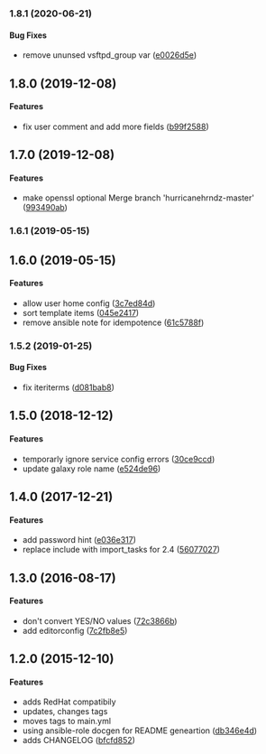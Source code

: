 <a name="1.8.1"></a>
### 1.8.1 (2020-06-21)


#### Bug Fixes

*   remove ununsed vsftpd_group var ([e0026d5e](https://github.com/weareinteractive/ansible-vsftpd/commit/e0026d5e0cc2109a902b437b6413cf7227978f11))



<a name="1.8.0"></a>
## 1.8.0 (2019-12-08)


#### Features

*   fix user comment and add more fields ([b99f2588](https://github.com/weareinteractive/ansible-vsftpd/commit/b99f25885b9f9dd672fc462c3a040bb30aa5d818))



<a name="1.7.0"></a>
## 1.7.0 (2019-12-08)


#### Features

*   make openssl optional Merge branch 'hurricanehrndz-master' ([993490ab](https://github.com/weareinteractive/ansible-vsftpd/commit/993490ab2aea096e308028b6376a1919b15c594c))



<a name="1.6.1"></a>
### 1.6.1 (2019-05-15)




<a name="1.6.0"></a>
## 1.6.0 (2019-05-15)


#### Features

*   allow user home config ([3c7ed84d](https://github.com/weareinteractive/ansible-vsftpd/commit/3c7ed84d13ff20adede328f62c6a1c16a0aa3228))
*   sort template items ([045e2417](https://github.com/weareinteractive/ansible-vsftpd/commit/045e2417a59cccaad8de863d3212ac0a88eeca7f))
*   remove ansible note for idempotence ([61c5788f](https://github.com/weareinteractive/ansible-vsftpd/commit/61c5788f00bca08afa73f5112307fe49b5989b5c))



<a name="1.5.2"></a>
### 1.5.2 (2019-01-25)


#### Bug Fixes

*   fix iteriterms ([d081bab8](https://github.com/weareinteractive/ansible-vsftpd/commit/d081bab803d4bd69b81c6227794173c5683ba9f7))



<a name="1.5.0"></a>
## 1.5.0 (2018-12-12)


#### Features

*   temporarly ignore service config errors ([30ce9ccd](https://github.com/weareinteractive/ansible-vsftpd/commit/30ce9ccd2d6b2301ec435a9902018e1dccac3304))
*   update galaxy role name ([e524de96](https://github.com/weareinteractive/ansible-vsftpd/commit/e524de96fe4602c9a6e7b6561944affddb98c335))



<a name="1.4.0"></a>
## 1.4.0 (2017-12-21)


#### Features

*   add password hint ([e036e317](https://github.com/weareinteractive/ansible-vsftpd/commit/e036e31706caee0ccf102101f9c40f61074d26d2))
*   replace include with import_tasks for 2.4 ([56077027](https://github.com/weareinteractive/ansible-vsftpd/commit/56077027ee642ea9eae8c641c7c992bfa2617aa5))



<a name="1.3.0"></a>
## 1.3.0 (2016-08-17)


#### Features

*   don't convert YES/NO values ([72c3866b](https://github.com/weareinteractive/ansible-vsftpd/commit/72c3866b3d427173969a0751ec4354a741951edd))
*   add editorconfig ([7c2fb8e5](https://github.com/weareinteractive/ansible-vsftpd/commit/7c2fb8e5bc9e7af077803bf297f96cb37464ea0e))



<a name="1.2.0"></a>
## 1.2.0 (2015-12-10)


#### Features

*   adds RedHat compatibily
*   updates, changes tags
*   moves tags to main.yml
*   using ansible-role docgen for README geneartion ([db346e4d](https://github.com/weareinteractive/ansible-vsftpd/commit/db346e4dc216eb2d5e96ad3272c89a0b9fc85ee0))
*   adds CHANGELOG ([bfcfd852](https://github.com/weareinteractive/ansible-vsftpd/commit/bfcfd852bfac76b2f036260c7e6b5ef4668a5710))
